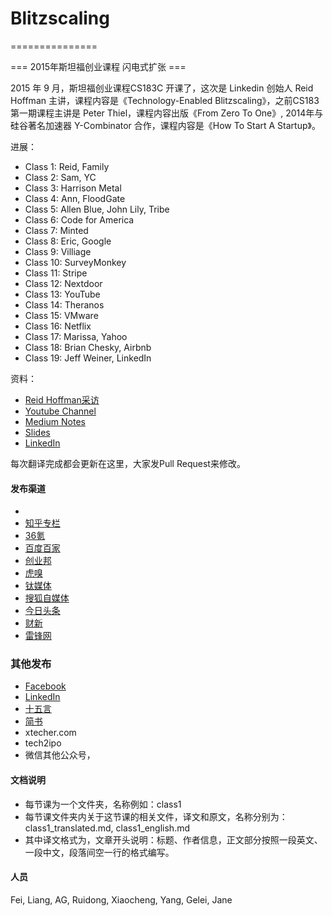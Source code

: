 # Blitzscaling
===============

=== 2015年斯坦福创业课程 闪电式扩张 ===


2015 年 9 月，斯坦福创业课程CS183C 开课了，这次是 Linkedin 创始人 Reid Hoffman 主讲，课程内容是《Technology-Enabled Blitzscaling》，之前CS183第一期课程主讲是 Peter Thiel，课程内容出版《From Zero To One》, 2014年与硅谷著名加速器 Y-Combinator 合作，课程内容是《How To Start A Startup》。

进展：

* Class 1: Reid, Family
* Class 2: Sam, YC
* Class 3: Harrison Metal
* Class 4: Ann, FloodGate
* Class 5: Allen Blue, John Lily, Tribe
* Class 6: Code for America
* Class 7: Minted
* Class 8: Eric, Google
* Class 9: Villiage
* Class 10: SurveyMonkey
* Class 11: Stripe
* Class 12: Nextdoor
* Class 13: YouTube
* Class 14: Theranos
* Class 15: VMware
* Class 16: Netflix
* Class 17: Marissa, Yahoo
* Class 18: Brian Chesky, Airbnb
* Class 19: Jeff Weiner, LinkedIn

资料：

* [Reid Hoffman采访](http://reidhoffman.org/cs183c-technology-enabled-blitzscaling-the-visible-secret-of-silicon-valleys-success/)
* [Youtube Channel](https://www.youtube.com/watch?v=s3RrVmv5WwA&list=PLnsTB8Q5VgnVzh1S-VMCXiuwJglk5AV--)
* [Medium Notes](https://medium.com/notes-essays-cs183c-technology-enabled-blitzscalin)
* [Slides](http://www.slideshare.net/greylockpartners/stanford-cs183c-blitzscaling-lecture-1 )
* [LinkedIn](https://www.linkedin.com/pulse/cs183c-technology-enabled-blitzscaling-visible-secret-reid-hoffman)

每次翻译完成都会更新在这里，大家发Pull Request来修改。

#### 发布渠道
* [微信公众号]:董老师在硅谷
* [知乎专栏](http://zhuanlan.zhihu.com/donglaoshi)
* [36氪](http://36kr.com/posts/dongfeiwww)
* [百度百家](http://dongfei.baijia.baidu.com/)
* [创业邦](http://www.cyzone.cn/author/412249)
* [虎嗅](http://www.huxiu.com/member/1334783/article.html)
* [钛媒体](http://www.tmtpost.com/user/296490)
* [搜狐自媒体](http://mp.i.sohu.com/e64b6b23afeaff6/profile)
* [今日头条](http://m.toutiao.com/m3633443135/)
* [财新](http://dongfei.blog.caixin.com/)
* [雷锋网](http://www.leiphone.com/author/dongfei)

### 其他发布

* [Facebook](https://www.facebook.com/donglaoshi123)
* [LinkedIn](https://www.linkedin.com/today/author/36599392)
* [十五言](http://www.15yan.com/i/dong-fei/latest/)
* [简书](http://www.jianshu.com/users/33cb76021eaa/latest_articles)
* xtecher.com
* tech2ipo
* 微信其他公众号，


#### 文档说明

* 每节课为一个文件夹，名称例如：class1
* 每节课文件夹内关于这节课的相关文件，译文和原文，名称分别为：class1_translated.md, class1_english.md
* 其中译文格式为，文章开头说明：标题、作者信息，正文部分按照一段英文、一段中文，段落间空一行的格式编写。

#### 人员

Fei, Liang, AG, Ruidong, Xiaocheng, Yang, Gelei, Jane
